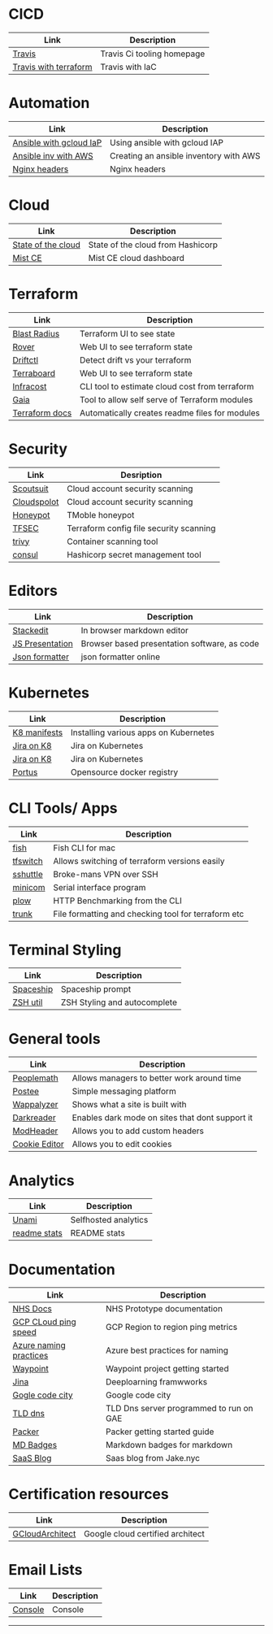 # CICD[](#cicd)
| Link                                                                                           | Description                | 
|------------------------------------------------------------------------------------------------|----------------------------|
| [Travis](https://travis-ci.org/)                                                               | Travis Ci tooling homepage | 
| [Travis with terraform](https://medium.com/swlh/intro-to-travisci-with-terraform-80e65cf975fe) | Travis with IaC            |

# Automation [](#automation)
| Link                                                                                                      | Description                            |
|-----------------------------------------------------------------------------------------------------------|----------------------------------------|
| [Ansible with gcloud IaP](https://binx.io/blog/2021/03/10/how-to-tell-ansible-to-use-gcp-iap-tunneling/_) | Using ansible with gcloud IAP          |
| [Ansible inv with AWS](https://ibm.github.io/cloud-enterprise-examples/iac-conf-mgmt/ansible/)            | Creating an ansible inventory with AWS |
| [Nginx headers](https://gist.github.com/kmjones1979/9ada952922e56c78dbceadd614d2df73)                     | Nginx headers                          | 

# Cloud [](#cloud)
| Link                                                               | Description                       |
|--------------------------------------------------------------------|-----------------------------------|
| [State of the cloud](https://www.hashicorp.com/state-of-the-cloud) | State of the cloud from Hashicorp | 
| [Mist CE](https://github.com/mistio/mist-ce)                       | Mist CE cloud dashboard           |

# Terraform [](#terraform)
| Link                                                   | Description                                    |
|--------------------------------------------------------|------------------------------------------------|
| [Blast Radius](https://github.com/28mm/blast-radius)   | Terraform UI to see state                      |
| [Rover](https://github.com/im2nguyen/rover)            | Web UI to see terraform state                  | 
| [Driftctl](https://github.com/snyk/driftctl)           | Detect drift vs your terraform                 | 
| [Terraboard](https://github.com/camptocamp/terraboard) | Web UI to see terraform state                  |
| [Infracost](https://github.com/infracost/infracost)    | CLI tool to estimate cloud cost from terraform | 
| [Gaia](https://github.com/gaia-app/gaia)               | Tool to allow self serve of Terraform modules  |
| [Terraform docs](https://terraform-docs.io)            | Automatically creates readme files for modules | 

# Security [](#security)
| Link                                                                                   | Desription                              |
|----------------------------------------------------------------------------------------|-----------------------------------------|
| [Scoutsuit](https://github.com/nccgroup/ScoutSuite)                                    | Cloud account security scanning         |
| [Cloudspolot](https://github.com/aquasecurity/cloudsploit)                             | Cloud account security scanning         |
| [Honeypot](https://github.com/telekom-security/tpotce#postinstall)                     | TMoble honeypot                         |
| [TFSEC](https://github.com/aquasecurity/tfsec)                                         | Terraform config file security scanning |
| [trivy](https://github.com/aquasecurity/trivy)                                         | Container scanning tool                 |
| [consul](https://learn.hashicorp.com/tutorials/consul/deployment-guide#install-consul) | Hashicorp secret management tool        |

# Editors [](#editors)
| Link                                                    | Description                                  | 
|---------------------------------------------------------|----------------------------------------------|
| [Stackedit](https://stackedit.io/app)                   | In browser markdown editor                   |
| [JS Presentation](https://revealjs.com)                 | Browser based presentation software, as code |
| [Json formatter](https://jsonformatter.org/json-parser) | json formatter online                        |


# Kubernetes [](#kubernetes)
| Link                                                                                                    | Description                           | 
|---------------------------------------------------------------------------------------------------------|---------------------------------------|
| [K8 manifests](https://www.hafifbilgiler.com/hafif-bilgiler/applications-install-on-kubernetes-cluster) | Installing various apps on Kubernetes |
| [Jira on K8](https://github.com/kelseyhightower/jira-on-kubernetes)                                     | Jira on Kubernetes                    | 
| [Jira on K8](https://github.com/Praqma/jira)                                                            | Jira on Kubernetes                    |
| [Portus](http://port.us.org)                                                                            | Opensource docker registry            |

# CLI Tools/ Apps [](#clitoolsapps)
| Link                                                                  | Description                                         | 
|-----------------------------------------------------------------------|-----------------------------------------------------|
| [fish](https://fishshell.com)                                         | Fish CLI for mac                                    |
| [tfswitch](https://tfswitch.warrensbox.com)                           | Allows switching of terraform versions easily       | 
| [sshuttle](https://github.com/sshuttle/sshuttle)                      | Broke-mans VPN over SSH                             |
| [minicom](https://wiki.emacinc.com/wiki/Getting_Started_With_Minicom) | Serial interface program                            | 
| [plow](https://github.com/six-ddc/plow)                               | HTTP Benchmarking from the CLI                      |
| [trunk](https://docs.trunk.io)                                        | File formatting and checking tool for terraform etc | 

# Terminal Styling [](#terminalstyle)
| Link                                                                                    | Description                  | 
|-----------------------------------------------------------------------------------------|------------------------------|
| [Spaceship](https://github.com/denysdovhan/spaceship-prompt)                            | Spaceship prompt             |
| [ZSH util](https://github.com/zsh-users/zsh-syntax-highlighting/blob/master/INSTALL.md) | ZSH Styling and autocomplete |

# General tools [](#general)
| Link                                                                                                            | Description                                     | 
|-----------------------------------------------------------------------------------------------------------------|-------------------------------------------------|
| [Peoplemath](https://github.com/google/peoplemath)                                                              | Allows managers to better work around time      |
| [Postee](https://github.com/aquasecurity/postee)                                                                | Simple messaging platform                       |
| [Wappalyzer](https://www.wappalyzer.com)                                                                        | Shows what a site is built with                 |
| [Darkreader](darkreader.org/help/en/)                                                                           | Enables dark mode on sites that dont support it |
| [ModHeader](https://chrome.google.com/webstore/detail/modheader/idgpnmonknjnojddfkpgkljpfnnfcklj?hl=en)         | Allows you to add custom headers                |
| [Cookie Editor](https://chrome.google.com/webstore/detail/cookie-editor/hlkenndednhfkekhgcdicdfddnkalmdm?hl=en) | Allows you to edit cookies                      | 

# Analytics [](#analytics)
| Link                                                               | Description          | 
|--------------------------------------------------------------------|----------------------|
| [Unami](https://github.com/mikecao/umami)                          | Selfhosted analytics |
| [readme stats](https://github.com/anuraghazra/github-readme-stats) | README stats         |

# Documentation [](#documentation)

| Link                                                                                                                                               | Description                             |
|----------------------------------------------------------------------------------------------------------------------------------------------------|-----------------------------------------|
| [NHS Docs](http://nhsuk-prototype-kit.azurewebsites.net/docs)                                                                                      | NHS Prototype documentation             |
| [GCP CLoud ping speed](https://docs.google.com/spreadsheets/d/1lCUjdT-JNoATftGshtUIPQIl0CLb2Z8DCL-k8UAMtec/pubhtml)                                | GCP Region to region ping metrics       |
| [Azure naming practices](https://github.com/MicrosoftDocs/cloud-adoption-framework/blob/master/docs/ready/azure-best-practices/resource-naming.md) | Azure best practices for naming         |
| [Waypoint](https://www.waypointproject.io/docs/getting-started)                                                                                    | Waypoint project getting started        | 
| [Jina](https://docs.jina.ai)                                                                                                                       | Deeploarning framwworks                 | 
| [Gogle code city](https://github.com/google/CodeCity/blob/master/docs/setup.md)                                                                    | Google code city                        |
| [TLD dns](https://github.com/google/nomulus/blob/master/docs/install.md)                                                                           | TLD Dns server programmed to run on GAE |
| [Packer](https://devopscube.com/packer-tutorial-for-beginners/)                                                                                    | Packer getting started guide            |
| [MD Badges](https://github.com/Naereen/badges)                                                                                                     | Markdown badges for markdown            |
| [SaaS Blog](https://jake.nyc/words/tools-and-services-i-use-to-run-my-saas)                                                                        | Saas blog from Jake.nyc                 |


# Certification resources [](#certification)
| Link                                                                                         | Description                      | 
|----------------------------------------------------------------------------------------------|----------------------------------|
| [GCloudArchitect](https://www.examtopics.com/exams/google/professional-cloud-architect/view) | Google cloud certified architect |

# Email Lists [](#emaillists)
| Link                           | Description | 
|--------------------------------|-------------|
| [Console](https://console.dev) | Console     |

---

